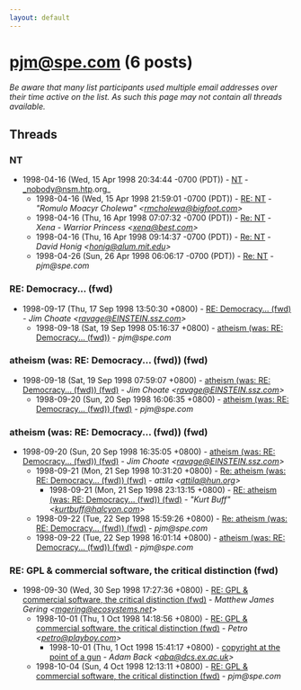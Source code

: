 ```yaml
---
layout: default
---
```


# pjm@spe.com (6 posts)

_Be aware that many list participants used multiple email addresses over their time active on the list. As such this page may not contain all threads available._

## Threads

### NT
+ 1998-04-16 (Wed, 15 Apr 1998 20:34:44 -0700 (PDT)) - [NT](/archive/1998/04/02b146f1746600b738c680cc8a2992c795402b6c579cea4f31b4e225176376cf) - _nobody@nsm.htp.org_
  + 1998-04-16 (Wed, 15 Apr 1998 21:59:01 -0700 (PDT)) - [RE: NT](/archive/1998/04/fbed95d7b201a24f7b4f8b680ab552538ae4f6d264f8fb3b8d738015b79ccf4a) - _"Romulo Moacyr Cholewa" \<rmcholewa@bigfoot.com\>_
  + 1998-04-16 (Thu, 16 Apr 1998 07:07:32 -0700 (PDT)) - [Re: NT](/archive/1998/04/ef0aa6c98b823c403a3b9afac25f0ca666823cf85732bdb43871c52de9fd4523) - _Xena - Warrior Princess \<xena@best.com\>_
  + 1998-04-16 (Thu, 16 Apr 1998 09:14:37 -0700 (PDT)) - [Re: NT](/archive/1998/04/f280ebea04bbd5a5b709b7f60bf4cf41c1dfde01d37af9a736813df3f8aab8f4) - _David Honig \<honig@alum.mit.edu\>_
  + 1998-04-26 (Sun, 26 Apr 1998 06:06:17 -0700 (PDT)) - [Re: NT](/archive/1998/04/bc7f8e4fa82fb4ffa84188948a8d803a154a49268edd8c7824e1fcf47e95e4e5) - _pjm@spe.com_

### RE: Democracy... (fwd)
+ 1998-09-17 (Thu, 17 Sep 1998 13:50:30 +0800) - [RE: Democracy... (fwd)](/archive/1998/09/cf46912edc9ac803320adaa9dbf84c1a50a8824a44bce06fda29df683c3b0e82) - _Jim Choate \<ravage@EINSTEIN.ssz.com\>_
  + 1998-09-18 (Sat, 19 Sep 1998 05:16:37 +0800) - [atheism (was: RE: Democracy... (fwd))](/archive/1998/09/41475f361540e54c41d7a03eca6e91b6f7dfb93e3ca2d9728a10280da50dcb20) - _pjm@spe.com_

### atheism (was: RE: Democracy... (fwd)) (fwd)
+ 1998-09-18 (Sat, 19 Sep 1998 07:59:07 +0800) - [atheism (was: RE: Democracy... (fwd)) (fwd)](/archive/1998/09/84de0e109e03bcdf539e9ffe71a10bbfb47f652bb596d882ed5e86f1bd5ade8e) - _Jim Choate \<ravage@EINSTEIN.ssz.com\>_
  + 1998-09-20 (Sun, 20 Sep 1998 16:06:35 +0800) - [atheism (was: RE: Democracy... (fwd)) (fwd)](/archive/1998/09/e29d19d70795c72c55d877dba6694a0cb00657491d0f93bef9f61dc8032180a5) - _pjm@spe.com_

### atheism (was: RE: Democracy... (fwd)) (fwd)
+ 1998-09-20 (Sun, 20 Sep 1998 16:35:05 +0800) - [atheism (was: RE: Democracy... (fwd)) (fwd)](/archive/1998/09/67eb267ce8dd4eeb6d87384f6d0794d90ad2ed253e24b88976155875d1978fa4) - _Jim Choate \<ravage@EINSTEIN.ssz.com\>_
  + 1998-09-21 (Mon, 21 Sep 1998 10:31:20 +0800) - [Re: atheism (was: RE: Democracy... (fwd)) (fwd)](/archive/1998/09/374173900c6b617dcae1b67684c1ec8300a1e0adb0522bc3a8b95506d5fcac17) - _attila \<attila@hun.org\>_
    + 1998-09-21 (Mon, 21 Sep 1998 23:13:15 +0800) - [RE: atheism (was: RE: Democracy... (fwd)) (fwd)](/archive/1998/09/ae3107a201a2f6ec3e193730e63158fc74fde4497b2dfd61cc7f1efc69d123b3) - _"Kurt Buff" \<kurtbuff@halcyon.com\>_
  + 1998-09-22 (Tue, 22 Sep 1998 15:59:26 +0800) - [Re: atheism (was: RE: Democracy... (fwd)) (fwd)](/archive/1998/09/cecb60b6ac5fb581d0088c3649d53b72d6ee4d5c15973c759062dacdcbb68ba3) - _pjm@spe.com_
  + 1998-09-22 (Tue, 22 Sep 1998 16:01:14 +0800) - [atheism (was: RE: Democracy... (fwd)) (fwd)](/archive/1998/09/4d0194f3fb52059a92238373660a9846435ecab91f47da3fe3ac467df010a84c) - _pjm@spe.com_

### RE: GPL & commercial software, the critical distinction (fwd)
+ 1998-09-30 (Wed, 30 Sep 1998 17:27:36 +0800) - [RE: GPL & commercial software, the critical distinction (fwd)](/archive/1998/09/c03c44c0a08fff6cd8bd7dbfade4a068d1bd0ab4d5a901bcbc95cb22dcc0e033) - _Matthew James Gering \<mgering@ecosystems.net\>_
  + 1998-10-01 (Thu, 1 Oct 1998 14:18:56 +0800) - [RE: GPL & commercial software, the critical distinction (fwd)](/archive/1998/10/e3848e5dd65826fc7f04412471d4bc8d42189f74a7f0d5069bef3db61a917978) - _Petro \<petro@playboy.com\>_
    + 1998-10-01 (Thu, 1 Oct 1998 15:41:17 +0800) - [copyright at the point of a gun](/archive/1998/10/f9e8406557ed229374939209ae46f76d6330e3921fbb7827082e46e59d251a48) - _Adam Back \<aba@dcs.ex.ac.uk\>_
  + 1998-10-04 (Sun, 4 Oct 1998 12:13:11 +0800) - [RE: GPL & commercial software, the critical distinction (fwd)](/archive/1998/10/680b93a8d41b4e6f4786efbaeb607a895b9b80d3f7358d14887842f75afa9bd1) - _pjm@spe.com_

